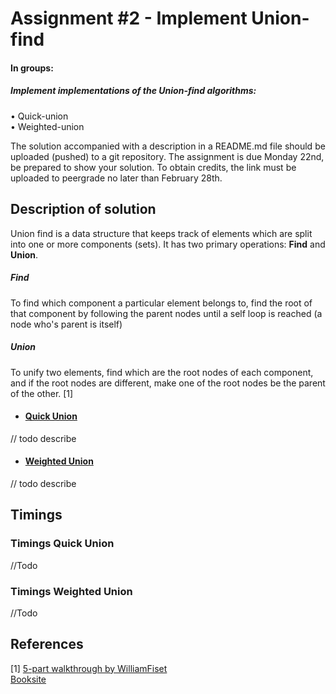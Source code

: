# Assignment #2 - Implement Union-find

#### In groups:
##### Implement implementations of the Union-find algorithms:  
• Quick-union  
• Weighted-union  
  
The solution accompanied with a description in a README.md file should be uploaded (pushed) to a git repository. The assignment is due Monday 22nd, be prepared to show your solution. To obtain credits, the link must be uploaded to peergrade no later than February 28th.

## Description of solution

Union find is a data structure that keeps track of elements which are split into one or more components (sets). It has two primary operations: **Find** and **Union**.

##### Find
To find which component a particular element belongs to, find the root of that component by following the parent nodes until a self loop is reached (a node who's parent is itself)

##### Union
To unify two elements, find which are the root nodes of each component, and if the root nodes are different, make one of the root nodes be the parent of the other. [1]

* #### [Quick Union](https://github.com/Hold-Krykke-BA/MAT-AL/blob/main/Assignment2/src/solution/QuickUnion.java)
// todo describe
* #### [Weighted Union](https://github.com/Hold-Krykke-BA/MAT-AL/blob/main/Assignment2/src/solution/WeightedUnion.java)
// todo describe

## Timings

### Timings Quick Union
//Todo  
### Timings Weighted Union
//Todo


## References
[1] [5-part walkthrough by WilliamFiset](https://www.youtube.com/watch?v=ibjEGG7ylHk)  
[Booksite](https://algs4.cs.princeton.edu/15uf/)
